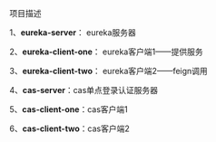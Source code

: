 项目描述

1、**eureka-server**： eureka服务器

2、**eureka-client-one**： eureka客户端1——提供服务

3、**eureka-client-two**： eureka客户端2——feign调用

4、**cas-server**：cas单点登录认证服务器

5、**cas-client-one**：cas客户端1

6、**cas-client-two**：cas客户端2